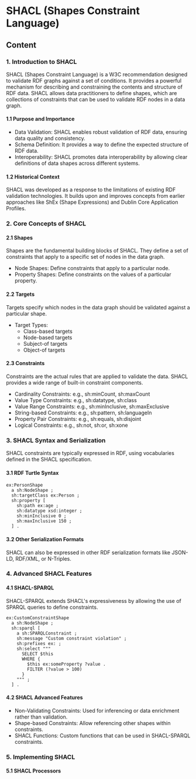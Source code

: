 # SHACL (Shapes Constraint Language)

## Content

### 1. Introduction to SHACL

SHACL (Shapes Constraint Language) is a W3C recommendation designed to validate RDF graphs against a set of conditions. It provides a powerful mechanism for describing and constraining the contents and structure of RDF data. SHACL allows data practitioners to define shapes, which are collections of constraints that can be used to validate RDF nodes in a data graph.

#### 1.1 Purpose and Importance

- Data Validation: SHACL enables robust validation of RDF data, ensuring data quality and consistency.
- Schema Definition: It provides a way to define the expected structure of RDF data.
- Interoperability: SHACL promotes data interoperability by allowing clear definitions of data shapes across different systems.

#### 1.2 Historical Context

SHACL was developed as a response to the limitations of existing RDF validation technologies. It builds upon and improves concepts from earlier approaches like ShEx (Shape Expressions) and Dublin Core Application Profiles.

### 2. Core Concepts of SHACL

#### 2.1 Shapes

Shapes are the fundamental building blocks of SHACL. They define a set of constraints that apply to a specific set of nodes in the data graph.

- Node Shapes: Define constraints that apply to a particular node.
- Property Shapes: Define constraints on the values of a particular property.

#### 2.2 Targets

Targets specify which nodes in the data graph should be validated against a particular shape.

- Target Types:
  - Class-based targets
  - Node-based targets
  - Subject-of targets
  - Object-of targets

#### 2.3 Constraints

Constraints are the actual rules that are applied to validate the data. SHACL provides a wide range of built-in constraint components.

- Cardinality Constraints: e.g., sh:minCount, sh:maxCount
- Value Type Constraints: e.g., sh:datatype, sh:class
- Value Range Constraints: e.g., sh:minInclusive, sh:maxExclusive
- String-based Constraints: e.g., sh:pattern, sh:languageIn
- Property Pair Constraints: e.g., sh:equals, sh:disjoint
- Logical Constraints: e.g., sh:not, sh:or, sh:xone

### 3. SHACL Syntax and Serialization

SHACL constraints are typically expressed in RDF, using vocabularies defined in the SHACL specification.

#### 3.1 RDF Turtle Syntax

```turtle
ex:PersonShape
  a sh:NodeShape ;
  sh:targetClass ex:Person ;
  sh:property [
    sh:path ex:age ;
    sh:datatype xsd:integer ;
    sh:minInclusive 0 ;
    sh:maxInclusive 150 ;
  ] .
```

#### 3.2 Other Serialization Formats

SHACL can also be expressed in other RDF serialization formats like JSON-LD, RDF/XML, or N-Triples.

### 4. Advanced SHACL Features

#### 4.1 SHACL-SPARQL

SHACL-SPARQL extends SHACL's expressiveness by allowing the use of SPARQL queries to define constraints.

```turtle
ex:CustomConstraintShape
  a sh:NodeShape ;
  sh:sparql [
    a sh:SPARQLConstraint ;
    sh:message "Custom constraint violation" ;
    sh:prefixes ex: ;
    sh:select """
      SELECT $this
      WHERE {
        $this ex:someProperty ?value .
        FILTER (?value > 100)
      }
    """ ;
  ] .
```

#### 4.2 SHACL Advanced Features

- Non-Validating Constraints: Used for inferencing or data enrichment rather than validation.
- Shape-based Constraints: Allow referencing other shapes within constraints.
- SHACL Functions: Custom functions that can be used in SHACL-SPARQL constraints.

### 5. Implementing SHACL

#### 5.1 SHACL Processors